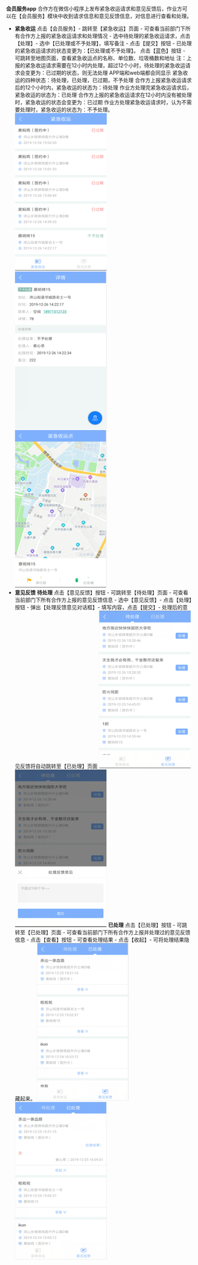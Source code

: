 **会员服务app**
合作方在微信小程序上发布紧急收运请求和意见反馈后，作业方可以在【会员服务】模块中收到请求信息和意见反馈信息，对信息进行查看和处理。
* **紧急收运**
点击【会员服务】- 跳转至【紧急收运】页面 - 可查看当前部门下所有合作方上报的紧急收运请求和处理情况 - 选中待处理的紧急收运请求，点击【处理】- 选中【已处理或不予处理】，填写备注 - 点击【提交】按钮 - 已处理的紧急收运请求的状态变更为：【已处理或不予处理】。
点击【蓝色】按钮 - 可跳转至地图页面，查看紧急收运点的名称、单位数、垃圾桶数和地址
注：上报的紧急收运请求需要在12小时内处理，超过12个小时，待处理的紧急收运请求会变更为：已过期的状态，则无法处理
APP端和web端都会同显示
紧急收运的四种状态：待处理，已处理，已过期，不予处理
合作方上报紧急收运请求后的12个小时内，紧急收运的状态为：待处理
作业方处理完紧急收运请求后，紧急收运的状态为：已处理
合作方上报的紧急收运请求在12小时内没有被处理时，紧急收运的状态会变更为：已过期
作业方处理紧急收运请求时，认为不需要处理时，紧急收运的状态为：不予处理。
![](images/QQ截图22.png)![](images/未命名24.png)![](images/QQ截图26.png)
* **意见反馈**
**待处理**
点击【意见反馈】按钮 - 可跳转至【待处理】页面 - 可查看当前部门下所有合作方上报的意见反馈信息 - 选中【意见反馈】- 点击【处理】按钮 - 弹出【处理反馈意见对话框】- 填写内容，点击【提交】- 处理后的意见反馈将自动跳转至【已处理】页面
![](images/QQ截图2.png)![](images/QQ截图4.png)
**已处理**
点击【已处理】按钮 - 可跳转至【已处理】页面 - 可查看当前部门下所有合作方上报并处理过的意见反馈信息 - 点击【查看】按钮 - 可查看处理结果 - 点击【收起】- 可将处理结果隐藏起来。
![](images/未命名6.png)![](images/QQ截图8.png)